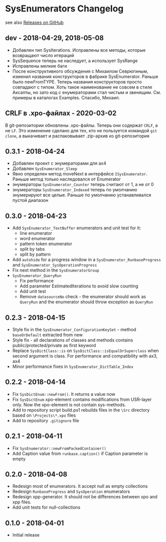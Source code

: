 # SysEnumerators Changelog

see also [Releases on GitHub](https://github.com/mazzy-ax/SysEnumerators/releases)

## dev - 2018-04-29, 2018-05-08

* Добавлен тип SysIterations. Исправлены все методы, которые возвращают число итераций
* SysSequence теперь не наследует, а использует SysRange
* Исправлены мелкие баги
* После конструктивного обсуждения с Михаилом Севрюгиным, изменил названия конструкторов в фабрике SysEnumerator. Раньше было newFromTYPE. Теперь названия конструкторов просто совпадают с типом. Хоть такое наименование не совсем в стиле Аксапты, но зато код с енумераторами стал чистым и звенящим. См. примеры в каталогах Examples. Спасибо, Михаил.

## CRLF в .xpo-файлах - 2020-03-02

В git-репозитории обновлены .xpo-файлы. Теперь они содержат `CRLF`, а не `LF`.
Это изменение сделано для тех, кто не пользуется командой `git clone`, а выкачивает и распаковывает .zip-архив из git-репозитория

## 0.3.1 - 2018-04-24

* Добавлен проект с энумераторами для ax4
* Добавлен `SysEnumerator_Sleep`
* Явно определен метод moveNext в интерфейсе `ISysEnumerator`. Раньше метод только наследовался от Enumerator
* энумераторы `SysEnumerator_Counter` теперь считают от 1, а не от 0
* энумераторы `SysEnumerator_Indexed` теперь по умолчанию энумерируют все целые. Раньше по умолчанию устанавливался пустой диапазон

## 0.3.0 - 2018-04-23

* Add `SysEnumerator_TextBuffer` enumerators and unit test for it:
  * line enumerator
  * word enumerator
  * pattern token enumerator
  * split by tabs
  * split by pattern
* Add `autohide` for a progress window in a `SysEnumerator_RunbaseProgress` and `SysEnumerator_SysOperationProgress`
* Fix next method in the `SysEnumeratorGroup`
* `SysEnumerator_QueryRun`
  * Fix performance
  * Add parameter EstimatedIterations to avoid slow counting
  * Add unit test
  * Remove `datasourceNo` check - the enumerator should work as `QueryRun` and the enumerator should throw exception as `QueryRun`

## 0.2.3 - 2018-04-15

* Style fix in the `SysEnumerator_ConfigurationKeySet` - method `baseOrDefault` extracted from new
* Style fix - all declarations of classes and methods contains public/protected/private as first keyword
* Replace `SysDictClass::is` on `SysDictClass::isEqualOrSuperclass` when second argument is class. For performance and compatibility with ax3, ax4
* Minor performance fixes in `SysEnumerator_DictTable_Index`

## 0.2.2 - 2018-04-14

* Fix `SysDictEnum::newFrom()`. It returns a value now
* Fix `SysDictEnum` xpo-element contains modifications from USR-layer only. Now the xpo-element is not contain sys-methods.
* Add to repository script build.ps1 rebuilds files in the `\Src` directory based on `\Projects\*.xpo` files
* Add to repository `.gitignore` file

## 0.2.1 - 2018-04-11

* Fix `SysEnumerator::newFromPackedContainer()`
* Add Caption value from `runbase.caption()` if Caption parameter is empty

## 0.2.0 - 2018-04-08

* Redesign most of enumerators. It accept null as empty collections
* Redesign `RunbaseProgress` and `SysOperation` enumerators
* Redesign xpp-generator. It should not be differences between xpo and xpp files.
* Add unit tests for null-collections

## 0.1.0 - 2018-04-01

* Initial release